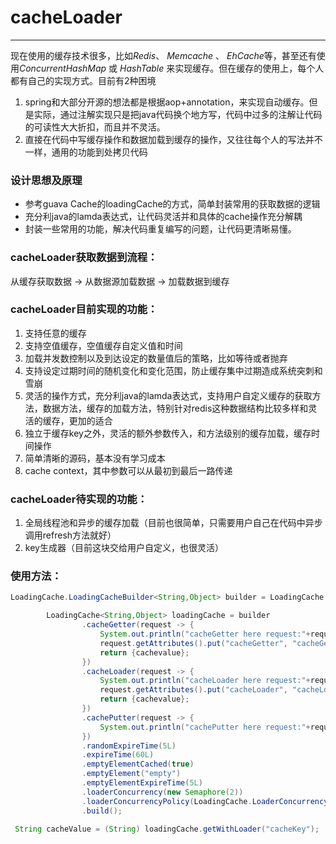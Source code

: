 # cacheLoader
---------------------------------------------

现在使用的缓存技术很多，比如*Redis*、 *Memcache* 、 *EhCache*等，甚至还有使用*ConcurrentHashMap* 或 *HashTable* 来实现缓存。但在缓存的使用上，每个人都有自己的实现方式。目前有2种困境

1. spring和大部分开源的想法都是根据aop+annotation，来实现自动缓存。但是实际，通过注解实现只是把java代码换个地方写，代码中过多的注解让代码的可读性大大折扣，而且并不灵活。
2. 直接在代码中写缓存操作和数据加载到缓存的操作，又往往每个人的写法并不一样，通用的功能到处拷贝代码


### 设计思想及原理

*  参考guava Cache的loadingCache的方式，简单封装常用的获取数据的逻辑
*  充分利java的lamda表达式，让代码灵活并和具体的cache操作充分解耦
*  封装一些常用的功能，解决代码重复编写的问题，让代码更清晰易懂。


### cacheLoader获取数据到流程：
从缓存获取数据 -> 从数据源加载数据 -> 加载数据到缓存 

### cacheLoader目前实现的功能：
1. 支持任意的缓存
2. 支持空值缓存，空值缓存自定义值和时间
3. 加载并发数控制以及到达设定的数量值后的策略，比如等待或者抛弃
4. 支持设定过期时间的随机变化和变化范围，防止缓存集中过期造成系统突刺和雪崩
5. 灵活的操作方式，充分利java的lamda表达式，支持用户自定义缓存的获取方法，数据方法，缓存的加载方法，特别针对redis这种数据结构比较多样和灵活的缓存，更加的适合
6. 独立于缓存key之外，灵活的额外参数传入，和方法级别的缓存加载，缓存时间操作
7. 简单清晰的源码，基本没有学习成本
8. cache context，其中参数可以从最初到最后一路传递

### cacheLoader待实现的功能：
1. 全局线程池和异步的缓存加载（目前也很简单，只需要用户自己在代码中异步调用refresh方法就好）
2. key生成器（目前这块交给用户自定义，也很灵活）

### 使用方法：
```java
LoadingCache.LoadingCacheBuilder<String,Object> builder = LoadingCache.builder();

        LoadingCache<String,Object> loadingCache = builder
                .cacheGetter(request -> {
                    System.out.println("cacheGetter here request:"+request);
                    request.getAttributes().put("cacheGetter", "cacheGetter");
                    return {cachevalue};
                })
                .cacheLoader(request -> {
                    System.out.println("cacheLoader here request:"+request);
                    request.getAttributes().put("cacheLoader", "cacheLoader");
                    return {cachevalue};
                })
                .cachePutter(request -> {
                    System.out.println("cachePutter here request:"+request);;
                })
                .randomExpireTime(5L)
                .expireTime(60L)
                .emptyElementCached(true)
                .emptyElement("empty")
                .emptyElementExpireTime(5L)
                .loaderConcurrency(new Semaphore(2))
                .loaderConcurrencyPolicy(LoadingCache.LoaderConcurrencyPolicy.WaitLoaderConcurrencyPolicy)
                .build();
                
 String cacheValue = (String) loadingCache.getWithLoader("cacheKey");                
```


